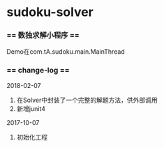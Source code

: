 # sudoku-solver

### == 数独求解小程序 ==

Demo在com.tA.sudoku.main.MainThread

### == change-log ==

2018-02-07

1.  在Solver中封装了一个完整的解题方法，供外部调用
2.  新增junit4

2017-10-07

1.  初始化工程

